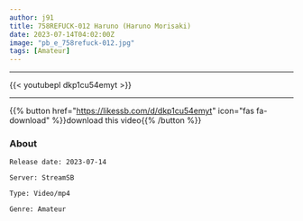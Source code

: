```yaml
---
author: j91
title: 758REFUCK-012 Haruno (Haruno Morisaki)
date: 2023-07-14T04:02:00Z
image: "pb_e_758refuck-012.jpg"
tags: [Amateur]
---
```

___

{{< youtubepl dkp1cu54emyt >}}
___

{{% button href="https://likessb.com/d/dkp1cu54emyt" icon="fas fa-download" %}}download this video{{% /button %}}
### About

`Release date: 2023-07-14`

`Server: StreamSB`

`Type: Video/mp4`

`Genre:	Amateur`